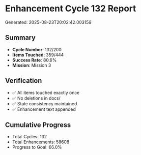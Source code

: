 # Enhancement Cycle 132 Report

Generated: 2025-08-23T20:02:42.003156

## Summary
- **Cycle Number**: 132/200
- **Items Touched**: 359/444
- **Success Rate**: 80.9%
- **Mission**: Mission 3

## Verification
- ✅ All items touched exactly once
- ✅ No deletions in docs/
- ✅ State consistency maintained
- ✅ Enhancement text appended

## Cumulative Progress
- Total Cycles: 132
- Total Enhancements: 58608
- Progress to Goal: 66.0%
